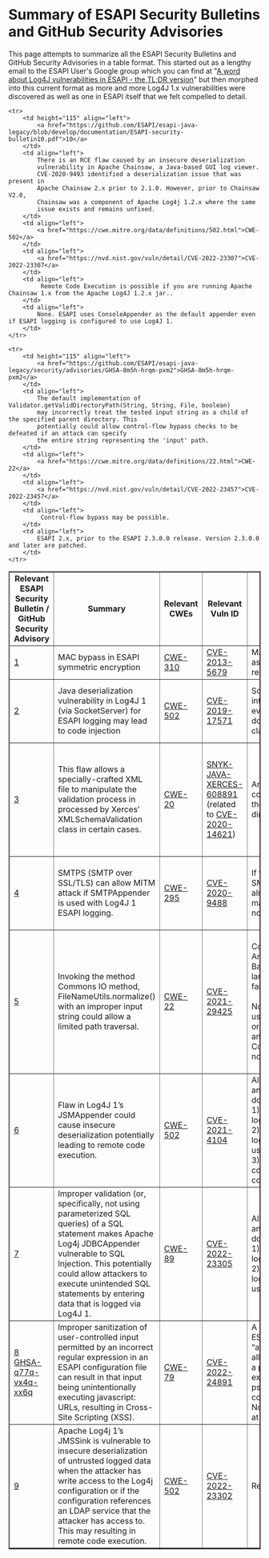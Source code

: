 # Summary of ESAPI Security Bulletins and GitHub Security Advisories</h1>
This page attempts to summarize all the ESAPI Security Bulletins and GitHub Security Advisories in a table format. This started out as a lengthy email to the ESAPI User's Google group which you can find at
"<a href="https://groups.google.com/a/owasp.org/g/esapi-project-users/c/_CR8d-dpvMU">A word about Log4J vulnerabilities in ESAPI - the TL;DR version</a>"
but then morphed into this current format as more and more Log4J 1.x vulnerabilities were discovered as well as one in ESAPI itself that we felt compelled to detail.

<table cellspacing="0" border="2">
	<colgroup width="175"></colgroup>
	<colgroup width="265"></colgroup>
	<colgroup width="119"></colgroup>
	<colgroup width="199"></colgroup>
	<colgroup width="307"></colgroup>
	<colgroup width="450"></colgroup>
    <!-- Table heading row -->
	<tr>
		<td height="17" align="center"><b>Relevant ESAPI Security Bulletin / GitHub Security Advisory</b></td>
		<td align="center"><b>Summary</b></td>
		<td align="center"><b>Relevant CWEs</b></td>
		<td align="center"><b>Relevant Vuln ID</b></td>
		<td align="center"><b>Notes regarding potential impact</b></td>
		<td align="center"><b>ESAPI versions where default configuration is impacted</b></td>
	</tr>
	<tr>
		<td height="32" align="left"><a href="https://github.com/ESAPI/esapi-java-legacy/blob/develop/documentation/ESAPI-security-bulletin1.pdf">1</a></td>
		<td align="left">MAC bypass in ESAPI symmetric encryption</td>
		<td align="left"><a href="https://cwe.mitre.org/data/definitions/310.html">CWE-310</a></td>
		<td align="left"><a href="https://nvd.nist.gov/vuln/detail/CVE-2013-5679">CVE-2013-5679</a></td>
		<td align="left"><a class="comment-indicator"></a>
		MAC check may be bypassed thus not assuring the authenticity of the received ciphertext.</td>
		<td align="left">ESAPI 2.x versions before 2.1.0</td>
	</tr>
	<tr>
		<td height="62" align="left"><a href="https://github.com/ESAPI/esapi-java-legacy/blob/develop/documentation/ESAPI-security-bulletin2.pdf">2</a></td>
		<td align="left">Java deserialization vulnerability in Log4J 1 (via SocketServer) for ESAPI logging may lead to code injection</td>
		<td align="left"><a href="https://cwe.mitre.org/data/definitions/502.html">CWE-502</a></td>
        <td align="left"><a href="https://nvd.nist.gov/vuln/detail/CVE-2019-17571">CVE-2019-17571</a></td>
		<td align="left">SocketServer is a class presumably intended for aggregating Log4J log events. It is a server-side class. ESAPI does not use it, nor any Log4J 1 classes that use it.</td>
		<td align="left">None.<br>ESAPI 2.x versions 2.2.1.0 and later default to use JUL (java.util.logging)</td>
	</tr>
	<tr>
		<td height="77" align="left"><a href="https://github.com/ESAPI/esapi-java-legacy/blob/develop/documentation/ESAPI-security-bulletin3.pdf">3</a></td>
		<td align="left">This flaw allows a specially-crafted XML file to manipulate the validation process in processed by Xerces’ XMLSchemaValidation class in certain cases.</td>
		<td align="left"><a href="https://cwe.mitre.org/data/definitions/20.html">CWE-20</a></td>
		<td align="left"><a href="https://security.snyk.io/vuln/SNYK-JAVA-XERCES-608891">SNYK-JAVA-XERCES-608891</a> (related to <a href="https://nvd.nist.gov/vuln/detail/CVE-2020-14621">CVE-2020-14621</a>)</td>
		<td align="left">An analysis of the ESAPI and Xerces code shows that ESAPI does not use the vulnerable Xerces class either directly or indirectly.</td>
		<td align="left">None, but fixed even with respect to SCA tools for ESAPI 2.2.3.0 and later which AntiSamy 1.6.2, which uses Xerces 2.12.1, where this vulnerability is fixed.</td>
	</tr>
	<tr>
		<td height="62" align="left"><a href="https://github.com/ESAPI/esapi-java-legacy/blob/develop/documentation/ESAPI-security-bulletin4.pdf">4</a></td>
		<td align="left">SMTPS (SMTP over SSL/TLS) can allow MITM attack if SMTPAppender is used with Log4J 1 ESAPI logging.</td>
		<td align="left"><a href="https://cwe.mitre.org/data/definitions/295.html">CWE-295</a></td>
        <td align="left"><a href="https://nvd.nist.gov/vuln/detail/CVE-2020-9488">CVE-2020-9488</a></td>
		<td align="left">If you are using Log4J 1’s SMTPAppender in your code, you already have a direct dependency that makes it exploitable. ESAPI does nothing to cause or prevent that.</td>
		<td align="left">None. ESAPI uses ConsoleAppender as the default appender even if ESAPI logging is configured to use Log4J 1.</td>
	</tr>
	<tr>
		<td height="122" align="left"><a href="https://github.com/ESAPI/esapi-java-legacy/blob/develop/documentation/ESAPI-security-bulletin5.pdf">5</a></td>
		<td align="left">Invoking the method Commons IO method, FileNameUtils.normalize() with an improper input string could allow a limited path traversal.</td>
		<td align="left"><a href="https://cwe.mitre.org/data/definitions/22.html">CWE-22</a></td>
        <td align="left"><a href="https://nvd.nist.gov/vuln/detail/CVE-2021-29425">CVE-2021-29425</a></td>
		<td align="left">Commons IO is being pulled in via AntiSamy, which pulls in Apache Batik-CSS.  Batik-CSS is part of a larger Apache Xmlgraphics Batik family.<br><br>Nothing in the Batik family of libraries uses org.apache.commons.io.FileNameUtils and neither ESAPI nor AntiSamy use Commons IO directly. Thus ESAPI is not affected by this CVE.</td>
		<td align="left">None. However may still show up in SCA output as AntiSamy using latest Apache Commons IO library version (2.6) that still support Java 7. AntiSamy 1.7 and later will require Java 8 as will ESAPI versions after 2.3.</td>
	</tr>
	<tr>
		<td height="115" align="left"><a href="https://github.com/ESAPI/esapi-java-legacy/blob/develop/documentation/ESAPI-security-bulletin6.pdf">6</a></td>
		<td align="left">Flaw in Log4J 1’s JSMAppender could cause insecure deserialization potentially leading to remote code execution.</td>
		<td align="left"><a href="https://cwe.mitre.org/data/definitions/502.html">CWE-502</a></td>
        <td align="left"><a href="https://nvd.nist.gov/vuln/detail/CVE-2021-4104">CVE-2021-4104</a></td>
		<td align="left">All versions of ESAPI are vulnerable and impacted if your application is doing all 3 of the following:<br>1) Using the deprecated ESAPI Log4J logging.<br>2) You have changed your default log4j.xml (or log4j.properties) file to use JMSAppender.<br>3) An attacker is able to overwrite the contents of your Log4J 1 configuration file.</td>
		<td align="left">None. ESAPI uses ConsoleAppender as the default appender even if ESAPI logging is configured to use Log4J 1.</td>
	</tr>
	<tr>
		<td height="115" align="left"><a href="https://github.com/ESAPI/esapi-java-legacy/blob/develop/documentation/ESAPI-security-bulletin7.pdf">7</a></td>
		<td align="left">Improper validation (or, specifically, not using parameterized SQL queries) of a SQL statement makes Apache Log4j JDBCAppender vulnerable to SQL Injection. This potentially could allow attackers to execute unintended SQL statements by entering data that is logged via Log4J 1.</td>
		<td align="left"><a href="https://cwe.mitre.org/data/definitions/89.html">CWE-89</a></td>
        <td align="left"><a href="https://nvd.nist.gov/vuln/detail/CVE-2022-23305">CVE-2022-23305</a></td>
		<td align="left">All versions of ESAPI are vulnerable and impacted if your application is doing both of the following:<br>1) Using the deprecated ESAPI Log4J logging.<br>2) You have changed your default log4j.xml (or log4j.properties) file to use JDBCAppender.</td>
		<td align="left">None. ESAPI uses ConsoleAppender as the default appender even if ESAPI logging is configured to use Log4J 1.</td>
	</tr>
	<tr>
		<td height="92" align="left"><a class="comment-indicator"></a>
		    <a href="https://github.com/ESAPI/esapi-java-legacy/blob/develop/documentation/ESAPI-security-bulletin8.pdf">8</a>
            <br/>
            <a href="https://github.com/ESAPI/esapi-java-legacy/security/advisories/GHSA-q77q-vx4q-xx6q">GHSA-q77q-vx4q-xx6q</a>
            </td>
		<td align="left">Improper sanitization of user-controlled input permitted by an incorrect regular expression in an ESAPI configuration file can result in that input being unintentionally executing javascript: URLs, resulting in Cross-Site Scripting (XSS).</td>
		<td align="left"><a href="https://cwe.mitre.org/data/definitions/79.html">CWE-79</a></td>
        <td align="left"><a href="https://nvd.nist.gov/vuln/detail/CVE-2022-24891">CVE-2022-24891</a></td>
		<td align="left">
            A malformed regular expression in ESAPI’s default AntiSamy policy file,
            “antisamy-esapi.xml”, accidentally allowed the “:” character to match as a part
            of the “onsiteURL” regular expression. This allowed
            'javascript:' pseudo-URIs to slip past ESAPI which could result in
            XSS vulnerabilities. Note that this vulnerability dates
            back at least to the ESAPI 1.4 release.
        </td>
		<td align="left">ESAPI 1.4 and all ESAPI 2.x versions before 2.3.0.0.</td>
	</tr>
	<tr>
		<td height="100" align="left">
            <a href="https://github.com/ESAPI/esapi-java-legacy/blob/develop/documentation/ESAPI-security-bulletin9.pdf">9</a>
        </td>
		<td align="left">
            Apache Log4j 1’s JMSSink is vulnerable to insecure deserialization of
            untrusted logged data when the attacker has write access to the
            Log4j configuration or if the configuration references an LDAP service
            that the attacker has access to. This may resulting in remote code
            execution.
        </td>
		<td align="left"><a href="https://cwe.mitre.org/data/definitions/502.html">CWE-502</a></td>
		<td align="left"><a href="https://nvd.nist.gov/vuln/detail/CVE-2022-23302">CVE-2022-23302</a></td>
		<td align="left">
             Remote Code Execution is possible.
        </td>
		<td align="left">
            None. ESAPI uses ConsoleAppender as the default appender even if ESAPI logging is configured to use Log4J 1.
        </td>
	</tr>

	<tr>
		<td height="115" align="left">
            <a href="https://github.com/ESAPI/esapi-java-legacy/blob/develop/documentation/ESAPI-security-bulletin10.pdf">10</a>
        </td>
		<td align="left">
            There is an RCE flaw caused by an insecure deserialization
            vulnerability in Apache Chainsaw, a Java-based GUI log viewer.
            CVE-2020-9493 identified a deserialization issue that was present in
            Apache Chainsaw 2.x prior to 2.1.0. However, prior to Chainsaw V2.0,
            Chainsaw was a component of Apache Log4j 1.2.x where the same
            issue exists and remains unfixed.
        </td>
		<td align="left">
            <a href="https://cwe.mitre.org/data/definitions/502.html">CWE-502</a>
        </td>
		<td align="left">
            <a href="https://nvd.nist.gov/vuln/detail/CVE-2022-23307">CVE-2022-23307</a>
        </td>
		<td align="left">
             Remote Code Execution is possible if you are running Apache Chainsaw 1.x from the Apache Log4J 1.2.x jar..
        </td>
		<td align="left">
            None. ESAPI uses ConsoleAppender as the default appender even if ESAPI logging is configured to use Log4J 1.
        </td>
	</tr>

	<tr>
		<td height="115" align="left">
            <a href="https://github.com/ESAPI/esapi-java-legacy/security/advisories/GHSA-8m5h-hrqm-pxm2">GHSA-8m5h-hrqm-pxm2</a>
        </td>
		<td align="left">
            The default implementation of Validator.getValidDirectoryPath(String, String, File, boolean)
            may incorrectly treat the tested input string as a child of the specified parent directory. This
            potentially could allow control-flow bypass checks to be defeated if an attack can specify
            the entire string representing the 'input' path.
        </td>
		<td align="left">
            <a href="https://cwe.mitre.org/data/definitions/22.html">CWE-22</a>
        </td>
		<td align="left">
            <a href="https://nvd.nist.gov/vuln/detail/CVE-2022-23457">CVE-2022-23457</a>
        </td>
		<td align="left">
             Control-flow bypass may be possible.
        </td>
		<td align="left">
            ESAPI 2.x, prior to the ESAPI 2.3.0.0 release. Version 2.3.0.0 and later are patched.
        </td>
	</tr>

</table>
